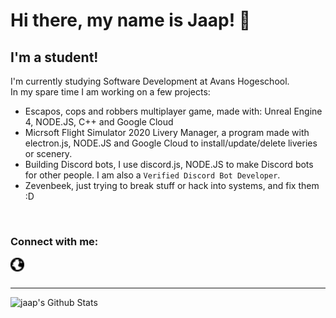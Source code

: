 # Hi there, my name is Jaap! 👋

## I'm a student! 
 I'm currently studying Software Development at Avans Hogeschool.
<br>
In my spare time I am working on a few projects: <br>
- Escapos, cops and robbers multiplayer game, made with: Unreal Engine 4, NODE.JS, C++ and Google Cloud
- Micrsoft Flight Simulator 2020 Livery Manager, a program made with electron.js, NODE.JS and Google Cloud to install/update/delete liveries or scenery.
- Building Discord bots, I use discord.js, NODE.JS to make Discord bots for other people. I am also a `Verified Discord Bot Developer`.
- Zevenbeek, just trying to break stuff or hack into systems, and fix them :D


<br>

### Connect with me:
[<img align="left" alt="mrproper.dev | Website" width="22px" src="https://raw.githubusercontent.com/iconic/open-iconic/master/svg/globe.svg"  />][website]

<br />
<br />

---

<img align="left" alt="jaap's Github Stats" src="https://github-readme-stats.vercel.app/api?username=gewoonjaap&show_icons=true&hide_border=true">

[website]: https://mrproper.dev

